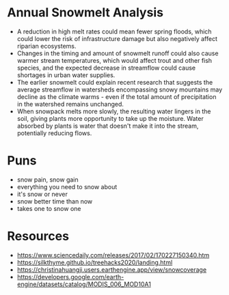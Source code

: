 # Annual Snowmelt Analysis
* A reduction in high melt rates could mean fewer spring floods, which could lower the risk of infrastructure damage but also negatively affect riparian ecosystems.
* Changes in the timing and amount of snowmelt runoff could also cause warmer stream temperatures, which would affect trout and other fish species, and the expected decrease in streamflow could cause shortages in urban water supplies.
* The earlier snowmelt could explain recent research that suggests the average streamflow in watersheds encompassing snowy mountains may decline as the climate warms - even if the total amount of precipitation in the watershed remains unchanged.
* When snowpack melts more slowly, the resulting water lingers in the soil, giving plants more opportunity to take up the moisture. Water absorbed by plants is water that doesn't make it into the stream, potentially reducing flows.

# Puns
* snow pain, snow gain
* everything you need to snow about
* it's snow or never
* snow better time than now
* takes one to snow one

# Resources
* https://www.sciencedaily.com/releases/2017/02/170227150340.htm
* https://silkthyme.github.io/treehacks2020/landing.html
* https://christinahuangji.users.earthengine.app/view/snowcoverage
* https://developers.google.com/earth-engine/datasets/catalog/MODIS_006_MOD10A1